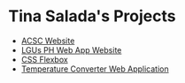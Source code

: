 # Tina Salada's Projects
- [ACSC Website](https://tinasalada.github.io/acsc)
- [LGUs PH Web App Website](https://tinasalada.github.io/LGUs-PH-Web-App/)
- [CSS Flexbox](https://mksalada.github.io/css-flexbox/)
- [Temperature Converter Web Application](https://tinasalada.github.io/temperature-converter-web-application/)
